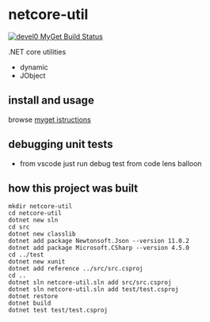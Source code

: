 # netcore-util

[![devel0 MyGet Build Status](https://www.myget.org/BuildSource/Badge/devel0?identifier=bf42235b-95d6-4b7e-8e2c-4ed4a9075c15)](https://www.myget.org/)

.NET core utilities

- dynamic
- JObject

## install and usage

browse [myget istructions](https://www.myget.org/feed/devel0/package/nuget/netcore-util)

## debugging unit tests

- from vscode just run debug test from code lens balloon

## how this project was built

```
mkdir netcore-util
cd netcore-util
dotnet new sln
cd src
dotnet new classlib
dotnet add package Newtonsoft.Json --version 11.0.2
dotnet add package Microsoft.CSharp --version 4.5.0
cd ../test
dotnet new xunit
dotnet add reference ../src/src.csproj
cd ..
dotnet sln netcore-util.sln add src/src.csproj
dotnet sln netcore-util.sln add test/test.csproj 
dotnet restore
dotnet build
dotnet test test/test.csproj
```